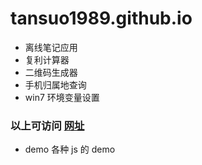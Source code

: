 # tansuo1989.github.io

* 离线笔记应用 
* 复利计算器 
* 二维码生成器
* 手机归属地查询
* win7 环境变量设置

### 以上可访问 [网址](https://tansuo1989.github.io/ "马上访问")

* demo 各种 js 的 demo
